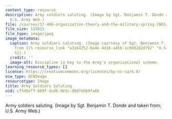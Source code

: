 ```yaml
---
content_type: resource
description: Army soldiers saluting. (Image by Sgt. Benjamin T. Donde and taken from;
  U.S. Army Web.)
file: /courses/17-466-organization-theory-and-the-military-spring-2003/cf546ef7669f4cd60e5cd8d7ebb9fa66_17-466s03.jpg
file_size: 115813
file_type: image/jpeg
image_metadata:
  caption: Army soldiers saluting. (Image courtesy of Sgt. Benjamin T. Donde and taken
    from {{% resource_link "a3164252-ba4e-4d16-a45b-1c08d282d792" "U.S. Army Web"
    %}}.)
  credit: ''
  image-alt: Discipline is key to the Army's organizational scheme.
learning_resource_types: []
license: https://creativecommons.org/licenses/by-nc-sa/4.0/
ocw_type: OCWImage
resourcetype: Image
title: Army Soldiers Saluting
uid: cf546ef7-669f-4cd6-0e5c-d8d7ebb9fa66
---
```

Army soldiers saluting. (Image by Sgt. Benjamin T. Donde and taken from; U.S. Army Web.)